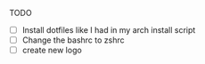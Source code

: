 TODO 

- [ ] Install dotfiles like I had in my arch install script
- [ ] Change the bashrc to  zshrc 
- [ ] create new logo

```

